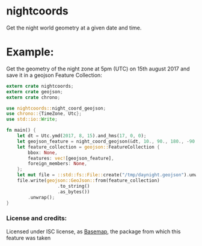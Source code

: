 # nightcoords

Get the night world geometry at a given date and time.

# Example:
Get the geometry of the night zone at 5pm (UTC) on 15th august 2017 and save it in a geojson Feature Collection:

```rust
extern crate nightcoords;
extern crate geojson;
extern crate chrono;

use nightcoords::night_coord_geojson;
use chrono::{TimeZone, Utc};
use std::io::Write;

fn main() {
    let dt = Utc.ymd(2017, 8, 15).and_hms(17, 0, 0);
    let geojson_feature = night_coord_geojson(&dt, 10., 90., 180., -90.0, -180.).unwrap();
    let feature_collection = geojson::FeatureCollection {
        bbox: None,
        features: vec![geojson_feature],
        foreign_members: None,
    };
    let mut file = ::std::fs::File::create("/tmp/daynight.geojson").unwrap();
    file.write(geojson::GeoJson::from(feature_collection)
                   .to_string()
                   .as_bytes())
        .unwrap();
}
```

### License and credits:
Licensed under ISC license, as [Basemap](https://github.com/matplotlib/basemap), the package from which this feature was taken
